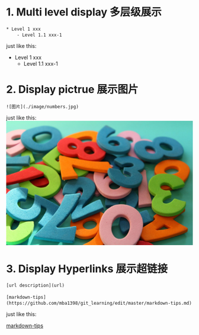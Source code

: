 # 1. Multi level display 多层级展示
```plain
* Level 1 xxx
    - Level 1.1 xxx-1
```
just like this:
* Level 1 xxx
    - Level 1.1 xxx-1

# 2. Display pictrue 展示图片
```plain
![图片](./image/numbers.jpg)
```
just like this:
![图片](./image/numbers.jpg)

# 3. Display Hyperlinks 展示超链接
```plain
[url description](url)

[markdown-tips](https://github.com/mba1398/git_learning/edit/master/markdown-tips.md)
```
just like this:

[markdown-tips](https://github.com/mba1398/git_learning/edit/master/markdown-tips.md)
